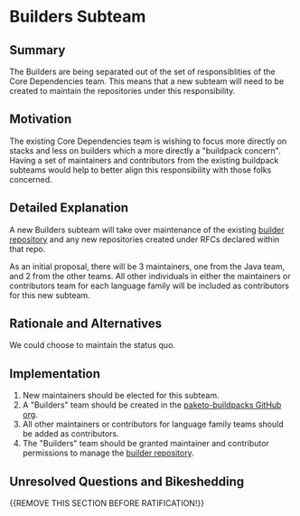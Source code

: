 # Builders Subteam

## Summary

The Builders are being separated out of the set of responsiblities of the Core
Dependencies team. This means that a new subteam will need to be created to
maintain the repositories under this responsibility.

## Motivation

The existing Core Dependencies team is wishing to focus more directly on stacks
and less on builders which a more directly a "buildpack concern". Having a set
of maintainers and contributors from the existing buildpack subteams would help
to better align this responsibility with those folks concerned.

## Detailed Explanation

A new Builders subteam will take over maintenance of the existing [builder
repository](https://github.com/paketo-buildpacks/builder) and any new
repositories created under RFCs declared within that repo.

As an initial proposal, there will be 3 maintainers, one from the Java team,
and 2 from the other teams. All other individuals in either the maintainers or
contributors team for each language family will be included as contributors for
this new subteam.

## Rationale and Alternatives

We could choose to maintain the status quo.

## Implementation

1. New maintainers should be elected for this subteam.
1. A "Builders" team should be created in the [paketo-buildpacks GitHub
   org](https://github.com/orgs/paketo-buildpacks/teams).
1. All other maintainers or contributors for language family teams should be
   added as contributors.
1. The "Builders" team should be granted maintainer and contributor permissions
   to manage the [builder
   repository](https://github.com/paketo-buildpacks/builder).

## Unresolved Questions and Bikeshedding

{{REMOVE THIS SECTION BEFORE RATIFICATION!}}
